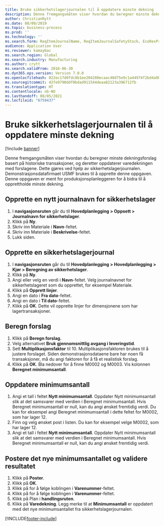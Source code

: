 ```yaml
---
title: Bruke sikkerhetslagerjournalen til å oppdatere minste dekning
description: Denne fremgangsmåten viser hvordan du beregner minste dekningsforslag basert på historiske transaksjoner, og deretter oppdaterer varedekningen med forslagene.
author: ChristianRytt
ms.date: 08/09/2019
ms.topic: business-process
ms.prod: ''
ms.technology: ''
ms.search.form: ReqItemJournalName, ReqItemJournalSafetyStock, EcoResProductInformationDialog, EcoResProductDetailsExtended, ReqItemTable
audience: Application User
ms.reviewer: kamaybac
ms.search.region: Global
ms.search.industry: Manufacturing
ms.author: crytt
ms.search.validFrom: 2016-06-30
ms.dyn365.ops.version: Version 7.0.0
ms.openlocfilehash: 022ec17d0fdc8b1ee204280ecaac40d75e9c1a44974f2bd4a9bb49fa0aa7878e
ms.sourcegitcommit: 42fe9790ddf0bdad911544deaa82123a396712fb
ms.translationtype: HT
ms.contentlocale: nb-NO
ms.lasthandoff: 08/05/2021
ms.locfileid: "6759437"
---
```

# <a name="use-the-safety-stock-journal-to-update-minimum-coverage"></a>Bruke sikkerhetslagerjournalen til å oppdatere minste dekning

[!include [banner](../../includes/banner.md)]

Denne fremgangsmåten viser hvordan du beregner minste dekningsforslag basert på historiske transaksjoner, og deretter oppdaterer varedekningen med forslagene. Dette gjøres ved hjelp av sikkerhetslagerjournalen. Demonstrasjonsdatafirmaet USMF brukes til å opprette denne oppgaven. Denne oppgaven er ment for produksjonsplanleggeren for å bidra til å opprettholde minste dekning.


## <a name="create-a-new-safety-stock-journal-name"></a>Opprette en nytt journalnavn for sikkerhetslager
1. I **navigasjonsruten** går du til **Hovedplanlegging > Oppsett > Journalnavn for sikkerhetslager**.
2. Klikk på **Ny**.
3. Skriv inn Materiale i **Navn**-feltet.
4. Skriv inn Materiale i **Beskrivelse**-feltet.
5. Lukk siden.

## <a name="create-a-safety-stock-journal"></a>Opprette en sikkerhetslagerjournal
1. I **navigasjonsruten** går du til **Hovedplanlegging > Hovedplanlegging > Kjør > Beregning av sikkerhetslager**.
2. Klikk på **Ny**.
3. Angi eller velg en verdi i **Navn**-feltet. Velg journalnavnet for sikkerhetslageret som du opprettet, for eksempel Materiale.  
4. Klikk på **Opprett linjer**.
5. Angi en dato i **Fra dato**-feltet.  
6. Angi en dato i **Til dato**-feltet.
7. Klikk på **OK**. Dette vil opprette linjer for dimensjonene som har lagertransaksjoner.  

## <a name="calculate-proposal"></a>Beregn forslag
1. Klikk på **Beregn forslag.**
2. Velg alternativet **Bruk gjennomsnittlig avgang i leveringstid**.
3. Sett **Multiplikasjonsfaktor** til 10. Multiplikasjonsfaktoren brukes til å justere forslaget. Siden demonstrasjonsdataene bare har noen få transaksjoner, må du angi faktoren for å få et realistisk forslag.  
4. Klikk på **OK**. Bla nedover for å finne M0002 og M0003. Vis kolonnen **Beregnet minimumsantall**.   

## <a name="update-minimum-quantity"></a>Oppdatere minimumsantall
1. Angi et tall i feltet **Nytt minimumsantall**. Oppdater Nytt minimumsantall slik at det samsvarer med verdien i Beregnet minimumsantall. Hvis Beregnet minimumsantall er null, kan du angi ønsket fremtidig verdi. Du kan for eksempel angi Beregnet minimumsantall i dette feltet for M0002, som har lager 12.  
2. Finn og velg ønsket post i listen. Du kan for eksempel velge M0002, som har lager 12.  
3. Angi et tall i feltet **Nytt minimumsantall**. Oppdater Nytt minimumsantall slik at det samsvarer med verdien i Beregnet minimumsantall. Hvis Beregnet minimumsantall er null, kan du angi ønsket fremtidig verdi.  

## <a name="post-the-new-minimum-quantity-and-validate-the-result"></a>Postere det nye minimumsantallet og validere resultatet
1. Klikk på **Poster**.
2. Klikk på **OK**.
3. Klikk på for å følge koblingen i **Varenummer**-feltet.
4. Klikk på for å følge koblingen i **Varenummer**-feltet.
5. Klikk på Plan i **handlingsruten**.
6. Klikk på **Varedekning**. Legg merke til at **Minimumsantall** er oppdatert med det nye minimumsantallet fra sikkerhetslagerjournalen.  



[!INCLUDE[footer-include](../../../includes/footer-banner.md)]
